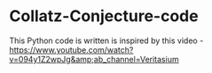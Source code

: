 # Collatz-Conjecture-code
This Python code is written is inspired by this video - https://www.youtube.com/watch?v=094y1Z2wpJg&amp;ab_channel=Veritasium
